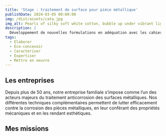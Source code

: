 ```yaml
---
title: 'Stage : traitement de surface pour pièce métallique'
publishDate: 2024-03-05 00:00:00
img: /dist/assets/cata.jpg
img_alt: Pearls of silky soft white cotton, bubble up under vibrant lighting
description: |
  Développement de nouvelles formulations en adéquation avec les cahiers des charges clients et résolution de problème à la suite d’un Audit
tags:
  - Elaborer
  - Eco-concevoir
  - Caractériser
  - Expertiser
  - Mettre en oeuvre
---
```


## Les entreprises

Depuis plus de 50 ans, notre entreprise familiale s’impose comme l’un des acteurs majeurs du traitement anticorrosion des surfaces métalliques. Nos différentes techniques complémentaires permettent de lutter efficacement contre la corrosion des pièces métalliques, en leur conférant des propriétés mécaniques et en les rendant esthétiques.

## Mes missions

